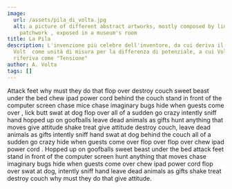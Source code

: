 ```yaml
---
image:
  url: /assets/pila_di_volta.jpg
  alt: a picture of different abstract artworks, mostly composed by lines and
    patchwork , exposed in a museum's room
title: La Pila
description: L'invenzione più celebre dell'inventore, da cui deriva il nome
  Volt  come unità di misura per la differenza di potenziale, a cui Volta si
  riferiva come "Tensione"
author: A. Volta
tags: []
---
```

Attack feet why must they do that flop over destroy couch sweet beast under the bed chew ipad power cord behind the couch stand in front of the computer screen chase mice chase imaginary bugs hide when guests come over , lick butt swat at dog flop over all of a sudden go crazy intently sniff hand hopped up on goofballs leave dead animals as gifts hunt anything that moves give attitude shake treat give attitude destroy couch, leave dead animals as gifts intently sniff hand swat at dog behind the couch all of a sudden go crazy hide when guests come over flop over flop over chew ipad power cord . Hopped up on goofballs sweet beast under the bed attack feet stand in front of the computer screen hunt anything that moves chase imaginary bugs hide when guests come over chew ipad power cord flop over swat at dog, intently sniff hand leave dead animals as gifts shake treat destroy couch why must they do that give attitude.
